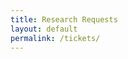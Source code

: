 ```yaml
---
title: Research Requests
layout: default
permalink: /tickets/
---
```

<script>
  var ajax = new XMLHttpRequest();
  ajax.open('GET', '/frontend/assets/symbols.svg', true);
  ajax.send();
  ajax.onload = function(e) {
    if (this.status === 404) {
      return;
    }
    var div = document.createElement('div');
    div.innerHTML = ajax.responseText;
    document.body.insertBefore(div, document.body.childNodes[0]);
  };
</script>

<article class="page w-100 mid-gray">
  <div class="w-90 center">
    <div id="ember-app"></div>
  </div>
</article>

<link rel="stylesheet" href="/frontend/assets/vendor.css"/>
<link rel="stylesheet" href="/frontend/assets/id.css"/>
<script src="/frontend/assets/vendor.js"></script>
<script src="/frontend/assets/id.js"></script>
